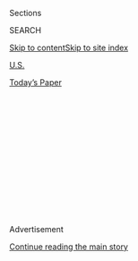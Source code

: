 <div id="app">

<div>

<div>

<div>

<div class="NYTAppHideMasthead css-1q2w90k e1suatyy0">

<div class="section css-ui9rw0 e1suatyy2">

<div class="css-eph4ug er09x8g0">

<div class="css-6n7j50">

</div>

<span class="css-1dv1kvn">Sections</span>

<div class="css-10488qs">

<span class="css-1dv1kvn">SEARCH</span>

</div>

[Skip to content](#site-content)[Skip to site
index](#site-index)

</div>

<div id="masthead-section-label" class="css-1wr3we4 eaxe0e00">

[U.S.](https://www.nytimes3xbfgragh.onion/section/us)

</div>

<div class="css-10698na e1huz5gh0">

</div>

</div>

<div id="masthead-bar-one" class="section hasLinks css-15hmgas e1csuq9d3">

<div class="css-uqyvli e1csuq9d0">

</div>

<div class="css-1uqjmks e1csuq9d1">

</div>

<div class="css-9e9ivx">

[](https://myaccount.nytimes3xbfgragh.onion/auth/login?response_type=cookie&client_id=vi)

</div>

<div class="css-1bvtpon e1csuq9d2">

[Today’s
Paper](https://www.nytimes3xbfgragh.onion/section/todayspaper)

</div>

</div>

</div>

</div>

<div data-aria-hidden="false">

<div id="site-content" data-role="main">

<div>

<div class="css-1aor85t" style="opacity:0.000000001;z-index:-1;visibility:hidden">

<div class="css-1hqnpie">

<div class="css-epjblv">

<span class="css-17xtcya">[U.S.](/section/us)</span><span class="css-x15j1o">|</span><span class="css-fwqvlz">Sailor
Questioned in Suspected Arson Aboard Navy
Warship</span>

</div>

<div class="css-k008qs">

<div class="css-1iwv8en">

<span class="css-18z7m18"></span>

<div>

</div>

</div>

<span class="css-1n6z4y">https://nyti.ms/34FvNPM</span>

<div class="css-1705lsu">

<div class="css-4xjgmj">

<div class="css-4skfbu" data-role="toolbar" data-aria-label="Social Media Share buttons, Save button, and Comments Panel with current comment count" data-testid="share-tools">

  - 
  - 
  - 
  - 
    
    <div class="css-6n7j50">
    
    </div>

  - 

</div>

</div>

</div>

</div>

</div>

</div>

<div class="css-13pd83m">

</div>

<div id="top-wrapper" class="css-1sy8kpn">

<div id="top-slug" class="css-l9onyx">

Advertisement

</div>

[Continue reading the main
story](#after-top)

<div class="ad top-wrapper" style="text-align:center;height:100%;display:block;min-height:250px">

<div id="top" class="place-ad" data-position="top" data-size-key="top">

</div>

</div>

<div id="after-top">

</div>

</div>

<div>

<div id="sponsor-wrapper" class="css-1hyfx7x">

<div id="sponsor-slug" class="css-19vbshk">

Supported by

</div>

[Continue reading the main
story](#after-sponsor)

<div id="sponsor" class="ad sponsor-wrapper" style="text-align:center;height:100%;display:block">

</div>

<div id="after-sponsor">

</div>

</div>

<div class="css-186x18t">

</div>

<div class="css-1vkm6nb ehdk2mb0">

# Sailor Questioned in Suspected Arson Aboard Navy Warship

</div>

It took four days in July to extinguish the fire on the Bonhomme
Richard, which rendered the ship inoperative.

<div class="css-79elbk" data-testid="photoviewer-wrapper">

<div class="css-z3e15g" data-testid="photoviewer-wrapper-hidden">

</div>

<div class="css-1a48zt4 ehw59r15" data-testid="photoviewer-children">

![<span class="css-16f3y1r e13ogyst0" data-aria-hidden="true">The
warship Bonhomme Richard burned at Naval Base San Diego in
July.</span><span class="css-cnj6d5 e1z0qqy90" itemprop="copyrightHolder"><span class="css-1ly73wi e1tej78p0">Credit...</span><span><span>Sean
M. Haffey/Getty
Images</span></span></span>](https://static01.graylady3jvrrxbe.onion/images/2020/08/26/lens/26bonhomme-pic/26bonhomme-pic-articleLarge.jpg?quality=75&auto=webp&disable=upscale)

</div>

</div>

<div class="css-18e8msd">

<div class="css-pdw9fk epjyd6m0">

<div class="css-1txwxcy ey68jwv0" data-aria-hidden="true">

[![Eric
Schmitt](https://static01.graylady3jvrrxbe.onion/images/2018/06/12/multimedia/author-eric-schmitt/author-eric-schmitt-thumbLarge-v2.png
"Eric Schmitt")](https://www.nytimes3xbfgragh.onion/by/eric-schmitt)[![John
Ismay](https://static01.graylady3jvrrxbe.onion/images/2018/07/12/multimedia/author-john-ismay/author-john-ismay-thumbLarge.png
"John Ismay")](https://www.nytimes3xbfgragh.onion/by/john-ismay)

</div>

<div class="css-1baulvz">

By [<span class="css-1baulvz" itemprop="name">Eric
Schmitt</span>](https://www.nytimes3xbfgragh.onion/by/eric-schmitt) and
[<span class="css-1baulvz last-byline" itemprop="name">John
Ismay</span>](https://www.nytimes3xbfgragh.onion/by/john-ismay)

</div>

</div>

  - 
    
    <div class="css-ld3wwf e16638kd2">
    
    Aug. 26,
    2020
    
    </div>

  - 
    
    <div class="css-4xjgmj">
    
    <div class="css-d8bdto" data-role="toolbar" data-aria-label="Social Media Share buttons, Save button, and Comments Panel with current comment count" data-testid="share-tools">
    
      - 
      - 
      - 
      - 
        
        <div class="css-6n7j50">
        
        </div>
    
      - 
    
    </div>
    
    </div>

</div>

</div>

<div class="section meteredContent css-1r7ky0e" name="articleBody" itemprop="articleBody">

<div class="css-1fanzo5 StoryBodyCompanionColumn">

<div class="css-53u6y8">

WASHINGTON — Federal investigators have questioned a sailor for
suspected arson in [the fire that engulfed the warship Bonhomme
Richard](https://www.nytimes3xbfgragh.onion/2020/07/13/us/naval-ship-fire-san-diego.html)
in July, according to a senior Navy official.

The Naval Criminal Investigative Service and the Bureau of Alcohol,
Tobacco, Firearms and Explosives have focused their investigation on one
sailor from that ship, said the official, who spoke on the condition of
anonymity to discuss some details of the continuing inquiry. No motive
has been identified, and no one has been charged, the official said.

The arson investigation was separately confirmed by a Defense Department
official who was not authorized to speak with reporters. The official
said the investigation was expected to be completed by the end of
September.

There were no fatalities from the fire, but 68 military and civilian
firefighters were treated for injuries including heat exhaustion and
smoke inhalation.

</div>

</div>

<div class="css-1fanzo5 StoryBodyCompanionColumn">

<div class="css-53u6y8">

The fire that rendered the ship inoperative [began on
July 12](https://www.nytimes3xbfgragh.onion/2020/07/12/us/naval-ship-fire-san-diego.html)
while it was pierside at a Navy base in San Diego. More than 400 sailors
from 16 nearby ships fought the blaze, which reached temperatures of
1,000 degrees and took four days to extinguish.

The Pentagon declined to answer questions about the investigation, which
was [first reported by ABC 10
News](https://www.10news.com/news/local-news/sources-sailor-possibly-linked-to-uss-bonhomme-richard-ship-fire-under-investigation)
in San Diego.

“The Navy will not comment on an ongoing investigation to protect the
integrity of the investigative process and all those involved,” said Lt.
Tim Pietrack, a Navy spokesman. “We have nothing to announce at this
time.”

A spokeswoman for Naval Surface Force Pacific, which is leading the
investigation into the fire’s cause, also declined to comment.

The fire that consumed the ship broke out on a Sunday morning, when
fewer than 200 sailors were on board, and spread rapidly. Initial
firefighting efforts were halted after an explosion inside the ship,
forcing the sailors to temporarily withdraw for safety reasons.

</div>

</div>

<div class="css-1fanzo5 StoryBodyCompanionColumn">

<div class="css-53u6y8">

The Bonhomme Richard was undergoing a lengthy maintenance period at the
time, after years of being deployed in Japan. Navy officials have said
that the fire started in an area where Marines would typically park
trucks like Humvees while at sea, but that it might have been
temporarily filled with combustible materials as shipyard workers moved
items around.

Besides the criminal investigation, the Navy is looking into whether
proper safety precautions were being followed before the fire began.

An amphibious assault ship, the Bonhomme Richard is designed to carry
thousands of Marines and deploy them from landing craft and helicopters.
With an 800-foot flight deck, it can also launch and recover attack
aircraft like the F-35 Joint Strike Fighter.

Although the ship’s engines and propulsion systems were untouched by the
blaze, the rest of the vessel was largely gutted and the Navy’s top
officer, Adm. Michael M. Gilday, has said that its future as a
commissioned warship is uncertain.

</div>

</div>

<div>

</div>

</div>

<div>

</div>

<div>

</div>

<div>

</div>

<div>

<div id="bottom-wrapper" class="css-1ede5it">

<div id="bottom-slug" class="css-l9onyx">

Advertisement

</div>

[Continue reading the main
story](#after-bottom)

<div id="bottom" class="ad bottom-wrapper" style="text-align:center;height:100%;display:block;min-height:90px">

</div>

<div id="after-bottom">

</div>

</div>

</div>

</div>

</div>

## Site Index

<div>

</div>

## Site Information Navigation

  - [© <span>2020</span> <span>The New York Times
    Company</span>](https://help.nytimes3xbfgragh.onion/hc/en-us/articles/115014792127-Copyright-notice)

<!-- end list -->

  - [NYTCo](https://www.nytco.com/)
  - [Contact
    Us](https://help.nytimes3xbfgragh.onion/hc/en-us/articles/115015385887-Contact-Us)
  - [Work with us](https://www.nytco.com/careers/)
  - [Advertise](https://nytmediakit.com/)
  - [T Brand Studio](http://www.tbrandstudio.com/)
  - [Your Ad
    Choices](https://www.nytimes3xbfgragh.onion/privacy/cookie-policy#how-do-i-manage-trackers)
  - [Privacy](https://www.nytimes3xbfgragh.onion/privacy)
  - [Terms of
    Service](https://help.nytimes3xbfgragh.onion/hc/en-us/articles/115014893428-Terms-of-service)
  - [Terms of
    Sale](https://help.nytimes3xbfgragh.onion/hc/en-us/articles/115014893968-Terms-of-sale)
  - [Site
    Map](https://spiderbites.nytimes3xbfgragh.onion)
  - [Help](https://help.nytimes3xbfgragh.onion/hc/en-us)
  - [Subscriptions](https://www.nytimes3xbfgragh.onion/subscription?campaignId=37WXW)

</div>

</div>

</div>

</div>
